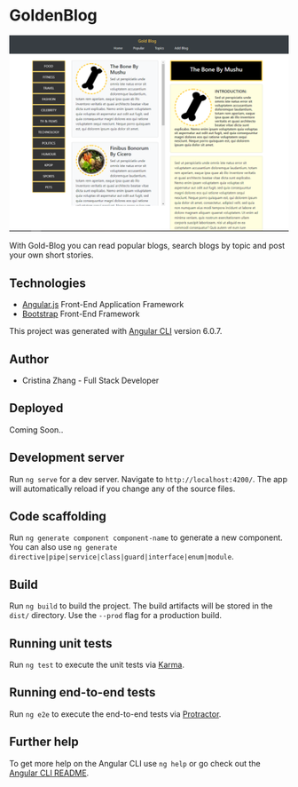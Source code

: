 # GoldenBlog

![alt text](src/assets/images/app.PNG)

With Gold-Blog you can read popular blogs, search blogs by topic and post your own short stories.

## Technologies

* [Angular.js](https://angularjs.org/) Front-End Application Framework
* [Bootstrap](https://getbootstrap.com/) Front-End Framework

This project was generated with [Angular CLI](https://github.com/angular/angular-cli) version 6.0.7.

## Author

* Cristina Zhang - Full Stack Developer

## Deployed

Coming Soon..

## Development server

Run `ng serve` for a dev server. Navigate to `http://localhost:4200/`. The app will automatically reload if you change any of the source files.

## Code scaffolding

Run `ng generate component component-name` to generate a new component. You can also use `ng generate directive|pipe|service|class|guard|interface|enum|module`.

## Build

Run `ng build` to build the project. The build artifacts will be stored in the `dist/` directory. Use the `--prod` flag for a production build.

## Running unit tests

Run `ng test` to execute the unit tests via [Karma](https://karma-runner.github.io).

## Running end-to-end tests

Run `ng e2e` to execute the end-to-end tests via [Protractor](http://www.protractortest.org/).

## Further help

To get more help on the Angular CLI use `ng help` or go check out the [Angular CLI README](https://github.com/angular/angular-cli/blob/master/README.md).
